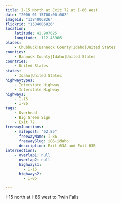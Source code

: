 ```yaml
---
title: I-15 North at Exit 72 at I-86 West
date: "2006-01-15T00:00:00Z"
imageid: "1384006826"
flickrid: "1384006826"
location:
    latitude: 42.907625
    longitude: -112.43906
places:
    - Chubbuck|Bannock County|Idaho|United States
counties:
    - Bannock County|Idaho|United States
countries:
    - United States
states:
    - Idaho|United States
highwaytypes:
    - Interstate Highway
    - Interstate Highway
highways:
    - I-15
    - I-86
tags:
    - Overhead
    - Big Green Sign
    - Exit 72
freewayJunctions:
    - milepost: "62.85"
      freewayName: I-86
      freewaySlug: i86-idaho
      description: Exit 63A and Exit 63B
intersections:
    - overlap1: null
      overlap2: null
      highways1:
        - I-15
      highways2:
        - I-86

---
```

I-15 north at I-86 west to Twin Falls